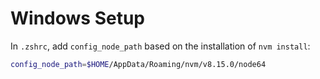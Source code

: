 # Windows Setup

In `.zshrc`, add `config_node_path` based on the installation of `nvm install`:

```sh
config_node_path=$HOME/AppData/Roaming/nvm/v8.15.0/node64
```
